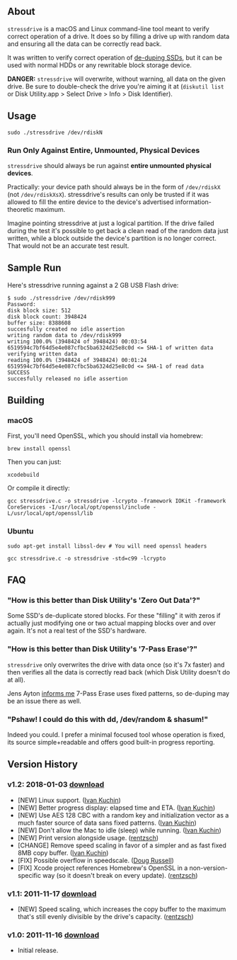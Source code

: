 ## About

`stressdrive` is a macOS and Linux command-line tool meant to verify correct operation of a drive. It does so by filling a drive up with random data and ensuring all the data can be correctly read back.

It was written to verify correct operation of [de-duping SSDs](http://storagemojo.com/2011/06/27/de-dup-too-much-of-good-thing/), but it can be used with normal HDDs or any rewritable block storage device.

**DANGER:** `stressdrive` will overwrite, without warning, all data on the given drive. Be sure to double-check the drive you're aiming it at (`diskutil list` or Disk Utility.app > Select Drive > Info > Disk Identifier).

## Usage

	sudo ./stressdrive /dev/rdiskN

### Run Only Against Entire, Unmounted, Physical Devices

`stressdrive` should always be run against **entire unmounted physical devices**.

Practically: your device path should always be in the form of `/dev/rdiskX` (not `/dev/rdiskXsX`). stressdrive's results can only be trusted if it was allowed to fill the entire device to the device's advertised information-theoretic maximum.

Imagine pointing stressdrive at just a logical partition. If the drive failed during the test it's possible to get back a clean read of the random data just written, while a block outside the device's partition is no longer correct. That would not be an accurate test result.

## Sample Run

Here's stressdrive running against a 2 GB USB Flash drive:

	$ sudo ./stressdrive /dev/rdisk999
	Password:
	disk block size: 512
	disk block count: 3948424
	buffer size: 8388608
	succesfully created no idle assertion
	writing random data to /dev/rdisk999
	writing 100.0% (3948424 of 3948424) 00:03:54
	6519594c7bf64d5e4e087cfbc5ba6324d25e8c0d <= SHA-1 of written data
	verifying written data
	reading 100.0% (3948424 of 3948424) 00:01:24
	6519594c7bf64d5e4e087cfbc5ba6324d25e8c0d <= SHA-1 of read data
	SUCCESS
	succesfully released no idle assertion

## Building

### macOS

First, you'll need OpenSSL, which you should install via homebrew:

	brew install openssl

Then you can just:

	xcodebuild

Or compile it directly:

	gcc stressdrive.c -o stressdrive -lcrypto -framework IOKit -framework CoreServices -I/usr/local/opt/openssl/include -L/usr/local/opt/openssl/lib

### Ubuntu

	sudo apt-get install libssl-dev # You will need openssl headers

	gcc stressdrive.c -o stressdrive -std=c99 -lcrypto

## FAQ

### "How is this better than Disk Utility's 'Zero Out Data'?"

Some SSD's de-duplicate stored blocks. For these "filling" it with zeros if actually just modifying one or two actual mapping blocks over and over again. It's not a real test of the SSD's hardware.

### "How is this better than Disk Utility's '7-Pass Erase'?"

`stressdrive` only overwrites the drive with data once (so it's 7x faster) and then verifies all the data is correctly read back (which Disk Utility doesn't do at all).

Jens Ayton [informs me](https://twitter.com/ahruman/status/136930141568905217) 7-Pass Erase uses fixed patterns, so de-duping may be an issue there as well.

### "Pshaw! I could do this with dd, /dev/random & shasum!"

Indeed you could. I prefer a minimal focused tool whose operation is fixed, its source simple+readable and offers good built-in progress reporting.

## Version History

### v1.2: 2018-01-03 [download](https://github.com/rentzsch/stressdrive/archive/stressdrive-mac-1.1.zip)

- [NEW] Linux support. ([Ivan Kuchin](https://github.com/rentzsch/stressdrive/pull/8))
- [NEW] Better progress display: elapsed time and ETA. ([Ivan Kuchin](https://github.com/rentzsch/stressdrive/pull/8))
- [NEW] Use AES 128 CBC with a random key and initialization vector as a much faster source of data sans fixed patterns.  ([Ivan Kuchin](https://github.com/rentzsch/stressdrive/pull/8))
- [NEW] Don't allow the Mac to idle (sleep) while running.  ([Ivan Kuchin](https://github.com/rentzsch/stressdrive/pull/8))
- [NEW] Print version alongside usage. ([rentzsch](https://github.com/rentzsch/stressdrive/commit/77253b193308b0670209fa9801d2ecb851a811b6))
- [CHANGE] Remove speed scaling in favor of a simpler and as fast fixed 8MB copy buffer. ([Ivan Kuchin](https://github.com/rentzsch/stressdrive/pull/8))
- [FIX] Possible overflow in speedscale. ([Doug Russell](https://github.com/rentzsch/stressdrive/pull/3))
- [FIX] Xcode project references Homebrew's OpenSSL in a non-version-specific way (so it doesn't break on every update). ([rentzsch](https://github.com/rentzsch/stressdrive/commit/7575853194793d3ee718252f08a7af52853f5424))

### v1.1: 2011-11-17 [download](https://github.com/rentzsch/stressdrive/archive/1.1.zip)

- [NEW] Speed scaling, which increases the copy buffer to the maximum that's still evenly divisible by the drive's capacity. ([rentzsch](https://github.com/rentzsch/stressdrive/commit/a3f4598af5f9957100613ff66240628bb0ab2078))

### v1.0: 2011-11-16 [download](https://github.com/rentzsch/stressdrive/archive/1.0.zip)

- Initial release.